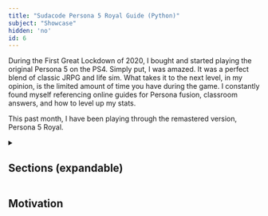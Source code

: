 ```yaml
---
title: "Sudacode Persona 5 Royal Guide (Python)"
subject: "Showcase"
hidden: 'no'
id: 6
---
```


During the First Great Lockdown of 2020, I bought and started playing the
original Persona 5 on the PS4.  Simply put, I was amazed.  It was a perfect
blend of classic JRPG and life sim.  What takes it to the next level, in my
opinion, is the limited amount of time you have during the game.  I constantly
found myself referencing online guides for Persona fusion, classroom answers,
and how to level up my stats.

This past month, I have been playing through the remastered version, Persona 5
Royal.


<details>
<summary><h2>Sections (expandable)</h2></summary>

- [Motivation](#motivation)

</details>

## Motivation <a name="motivation"></a>

